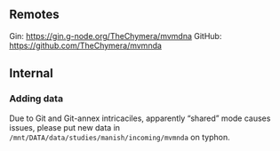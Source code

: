 ## Remotes

Gin: https://gin.g-node.org/TheChymera/mvmdna
GitHub: https://github.com/TheChymera/mvmnda

## Internal

### Adding data

Due to Git and Git-annex intricaciles, apparently “shared” mode causes issues, please put new data in `/mnt/DATA/data/studies/manish/incoming/mvmnda` on typhon.
